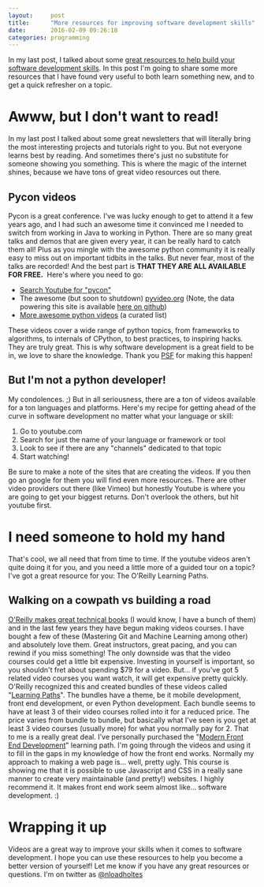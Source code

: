 ```yaml
---
layout:     post
title:      "More resources for improving software development skills"
date:       2016-02-09 09:26:18
categories: programming
---
```

In my last post, I talked about some [great resources to help build your software development skills](https://ironboundsoftware.com/blog/2016/01/26/resources-building-software-development-skills/). In this post I'm going to share some more resources that I have found very useful to both learn something new, and to get a quick refresher on a topic. 

# Awww, but I don't want to read!

In my last post I talked about some great newsletters that will literally bring the most interesting projects and tutorials right to you. But not everyone learns best by reading. And sometimes there's just no substitute for someone showing you something. This is where the magic of the internet shines, because we have tons of great video resources out there. 

## Pycon videos

Pycon is a great conference. I've was lucky enough to get to attend it a few years ago, and I had such an awesome time it convinced me I needed to switch from working in Java to working in Python. There are so many great talks and demos that are given every year, it can be really hard to catch them all! Plus as you mingle with the awesome python community it is really easy to miss out on important tidbits in the talks. But never fear, most of the talks are recorded! And the best part is **THAT THEY ARE ALL AVAILABLE FOR FREE.**  Here's where you need to go: 

  * [Search Youtube for "pycon"](https://www.youtube.com/results?search_query=pycon)
  * The awesome (but soon to shutdown) [pyvideo.org](http://pyvideo.org/) (Note, the data powering this site is available [here on github](https://github.com/pyvideo/pyvideo-data/))
  * [More awesome python videos](https://github.com/vinta/awesome-python) (a curated list)

These videos cover a wide range of python topics, from frameworks to algorithms, to internals of CPython, to best practices, to inspiring hacks. They are truly great. This is why software development is a great field to be in, we love to share the knowledge. Thank you [PSF](https://www.python.org/psf/) for making this happen! 

## But I'm not a python developer!

My condolences. ;) But in all seriousness, there are a ton of videos available for a ton languages and platforms. Here's my recipe for getting ahead of the curve in software development no matter what your language or skill: 

  1. Go to youtube.com
  2. Search for just the name of your language or framework or tool
  3. Look to see if there are any "channels" dedicated to that topic
  4. Start watching!

Be sure to make a note of the sites that are creating the videos. If you then go an google for them you will find even more resources. There are other video providers out there (like Vimeo) but honestly Youtube is where you are going to get your biggest returns. Don't overlook the others, but hit youtube first. 

# I need someone to hold my hand

That's cool, we all need that from time to time. If the youtube videos aren't quite doing it for you, and you need a little more of a guided tour on a topic? I've got a great resource for you: The O'Reilly Learning Paths. 

## Walking on a cowpath vs building a road

[O'Reilly makes great technical books](https://oreilly.com/) (I would know, I have a bunch of them) and in the last few years they have begun making videos courses. I have bought a few of these (Mastering Git and Machine Learning among other) and absolutely love them. Great instructors, great pacing, and you can rewind if you miss something! The only downside was that the video courses could get a little bit expensive. Investing in yourself is important, so you shouldn't fret about spending $79 for a video. But... if you've got 5 related video courses you want watch, it will get expensive pretty quickly. O'Reilly recognized this and created bundles of these videos called "[Learning Paths](http://shop.oreilly.com/category/learning-path.do)". The bundles have a theme, be it mobile development, front end development, or even Python development. Each bundle seems to have at least 3 of their video courses rolled into it for a reduced price. The price varies from bundle to bundle, but basically what I've seen is you get at least 3 video courses (usually more) for what you normally pay for 2. That to me is a really great deal. I've personally purchased the "[Modern Front End Development](http://shop.oreilly.com/category/learning-path/intro-modern-front-end-web.do)" learning path. I'm going through the videos and using it to fill in the gaps in my knowledge of how the front end works. Normally my approach to making a web page is... well, pretty ugly. This course is showing me that it is possible to use Javascript and CSS in a really sane manner to create very maintainable (and pretty!) websites. I highly recommend it. It makes front end work seem almost like... software development. :) 

# Wrapping it up

Videos are a great way to improve your skills when it comes to software development. I hope you can use these resources to help you become a better version of yourself! Let me know if you have any great resources or questions. I'm on twitter as [@nloadholtes](https://twitter.com/nloadholtes)
